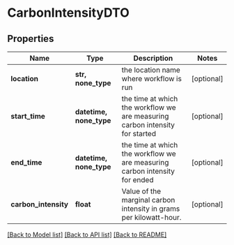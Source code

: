 # CarbonIntensityDTO


## Properties
Name | Type | Description | Notes
------------ | ------------- | ------------- | -------------
**location** | **str, none_type** | the location name where workflow is run | [optional] 
**start_time** | **datetime, none_type** | the time at which the workflow we are measuring carbon intensity for started | [optional] 
**end_time** | **datetime, none_type** | the time at which the workflow we are measuring carbon intensity for ended | [optional] 
**carbon_intensity** | **float** | Value of the marginal carbon intensity in grams per kilowatt-hour. | [optional] 

[[Back to Model list]](../README.md#documentation-for-models) [[Back to API list]](../README.md#documentation-for-api-endpoints) [[Back to README]](../README.md)


